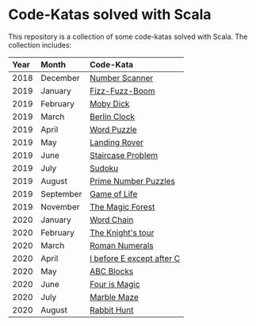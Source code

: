 # Code-Katas solved with Scala

This repository is a collection of some code-katas solved with Scala. The collection includes:

| Year |  Month    |                        Code-Kata                                              |
|:-----|:----------|:------------------------------------------------------------------------------|
| 2018 | December  | [Number Scanner](kata_2018-12-number-scanner/readme.md)                       |
| 2019 | January   | [Fizz-Fuzz-Boom](kata_2019-01-fizz-fuzz-boom/readme.md)                       |
| 2019 | February  | [Moby Dick](kata_2019-02-moby-dick/readme.md)                                 |
| 2019 | March     | [Berlin Clock](kata_2019-03-berlin-clock/readme.md)                           |
| 2019 | April     | [Word Puzzle](kata_2019-04-word-puzzle/readme.md)                             |
| 2019 | May       | [Landing Rover](kata_2019-05-landing-rover/readme.md)                         |
| 2019 | June      | [Staircase Problem](kata_2019-06-staircase-problem/readme.md)                 |
| 2019 | July      | [Sudoku](kata_2019-07-sudoku/readme.md)                                       |
| 2019 | August    | [Prime Number Puzzles](kata_2019-08-prime-number-puzzles/readme.md)           |
| 2019 | September | [Game of Life](kata_2019-09-game-of-life/readme.md)                           |
| 2019 | November  | [The Magic Forest](kata_2019-11-magic-forest/readme.md)                       |
| 2020 | January   | [Word Chain](kata_2020-01-word-chain/readme.md)                               |
| 2020 | February  | [The Knight's tour](kata_2020-02-the-knight-tour/readme.md)                   |
| 2020 | March     | [Roman Numerals](kata_2020-03-roman-numerals/readme.md)                       |
| 2020 | April     | [I before E except after C](kata_2020-04-i-before-e-except-after-c/readme.md) |
| 2020 | May       | [ABC Blocks](kata_2020-05-abc-blocks/readme.md)                               |
| 2020 | June      | [Four is Magic](kata_2020-06-four-is-magic/readme.md)                         |
| 2020 | July      | [Marble Maze](kata_2020-07-marble-maze/readme.md)                             |
| 2020 | August    | [Rabbit Hunt](kata_2020-08-rabbit-hunt/readme.md)

